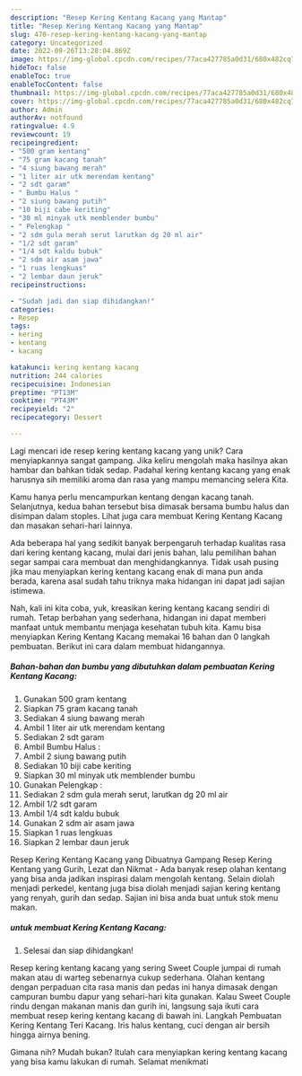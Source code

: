 ```yaml
---
description: "Resep Kering Kentang Kacang yang Mantap"
title: "Resep Kering Kentang Kacang yang Mantap"
slug: 470-resep-kering-kentang-kacang-yang-mantap
category: Uncategorized
date: 2022-09-26T13:28:04.869Z
image: https://img-global.cpcdn.com/recipes/77aca427785a0d31/680x482cq70/kering-kentang-kacang-foto-resep-utama.jpg
hideToc: false
enableToc: true
enableTocContent: false
thumbnail: https://img-global.cpcdn.com/recipes/77aca427785a0d31/680x482cq70/kering-kentang-kacang-foto-resep-utama.jpg
cover: https://img-global.cpcdn.com/recipes/77aca427785a0d31/680x482cq70/kering-kentang-kacang-foto-resep-utama.jpg
author: Admin
authorAv: notfound
ratingvalue: 4.9
reviewcount: 19
recipeingredient:
- "500 gram kentang"
- "75 gram kacang tanah"
- "4 siung bawang merah"
- "1 liter air utk merendam kentang"
- "2 sdt garam"
- " Bumbu Halus "
- "2 siung bawang putih"
- "10 biji cabe keriting"
- "30 ml minyak utk memblender bumbu"
- " Pelengkap "
- "2 sdm gula merah serut larutkan dg 20 ml air"
- "1/2 sdt garam"
- "1/4 sdt kaldu bubuk"
- "2 sdm air asam jawa"
- "1 ruas lengkuas"
- "2 lembar daun jeruk"
recipeinstructions:

- "Sudah jadi dan siap dihidangkan!"
categories:
- Resep
tags:
- kering
- kentang
- kacang

katakunci: kering kentang kacang 
nutrition: 244 calories
recipecuisine: Indonesian
preptime: "PT13M"
cooktime: "PT43M"
recipeyield: "2"
recipecategory: Dessert

---
```





Lagi mencari ide resep kering kentang kacang yang unik? Cara menyiapkannya sangat gampang. Jika keliru mengolah maka hasilnya akan hambar dan bahkan tidak sedap. Padahal kering kentang kacang yang enak harusnya sih memiliki aroma dan rasa yang mampu memancing selera Kita.





Kamu hanya perlu mencampurkan kentang dengan kacang tanah. Selanjutnya, kedua bahan tersebut bisa dimasak bersama bumbu halus dan disimpan dalam stoples. Lihat juga cara membuat Kering Kentang Kacang dan masakan sehari-hari lainnya.

Ada beberapa hal yang sedikit banyak berpengaruh terhadap kualitas rasa dari kering kentang kacang, mulai dari jenis bahan, lalu pemilihan bahan segar sampai cara membuat dan menghidangkannya. Tidak usah pusing jika mau menyiapkan kering kentang kacang enak di mana pun anda berada, karena asal sudah tahu triknya maka hidangan ini dapat jadi sajian istimewa.






Nah, kali ini kita coba, yuk, kreasikan kering kentang kacang sendiri di rumah. Tetap berbahan yang sederhana, hidangan ini dapat memberi manfaat untuk membantu menjaga kesehatan tubuh kita. Kamu bisa menyiapkan Kering Kentang Kacang memakai 16 bahan dan 0 langkah pembuatan. Berikut ini cara dalam membuat hidangannya.

<!--inarticleads1-->

##### Bahan-bahan dan bumbu yang dibutuhkan dalam pembuatan Kering Kentang Kacang:

1. Gunakan 500 gram kentang
1. Siapkan 75 gram kacang tanah
1. Sediakan 4 siung bawang merah
1. Ambil 1 liter air utk merendam kentang
1. Sediakan 2 sdt garam
1. Ambil  Bumbu Halus :
1. Ambil 2 siung bawang putih
1. Sediakan 10 biji cabe keriting
1. Siapkan 30 ml minyak utk memblender bumbu
1. Gunakan  Pelengkap :
1. Sediakan 2 sdm gula merah serut, larutkan dg 20 ml air
1. Ambil 1/2 sdt garam
1. Ambil 1/4 sdt kaldu bubuk
1. Gunakan 2 sdm air asam jawa
1. Siapkan 1 ruas lengkuas
1. Siapkan 2 lembar daun jeruk


Resep Kering Kentang Kacang yang Dibuatnya Gampang Resep Kering Kentang yang Gurih, Lezat dan Nikmat - Ada banyak resep olahan kentang yang bisa anda jadikan inspirasi dalam mengolah kentang. Selain diolah menjadi perkedel, kentang juga bisa diolah menjadi sajian kering kentang yang renyah, gurih dan sedap. Sajian ini bisa anda buat untuk stok menu makan. 

<!--inarticleads2-->

#####  untuk membuat Kering Kentang Kacang:


1. Selesai dan siap dihidangkan!

Resep kering kentang kacang yang sering Sweet Couple jumpai di rumah makan atau di warteg sebenarnya cukup sederhana. Olahan kentang dengan perpaduan cita rasa manis dan pedas ini hanya dimasak dengan campuran bumbu dapur yang sehari-hari kita gunakan. Kalau Sweet Couple rindu dengan makanan manis dan gurih ini, langsung saja ikuti cara membuat resep kering kentang kacang di bawah ini. Langkah Pembuatan Kering Kentang Teri Kacang. Iris halus kentang, cuci dengan air bersih hingga airnya bening. 

Gimana nih? Mudah bukan? Itulah cara menyiapkan kering kentang kacang yang bisa kamu lakukan di rumah. Selamat menikmati
